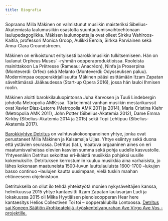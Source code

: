 ```yaml
---
title: Biografia
---
```




Sopraano Milla Mäkinen on valmistunut musiikin maisteriksi Sibelius-Akatemiasta laulumusiikin osastolta suuntautumisvaihtoehtonaan laulupedagogiikka. Mäkisen laulunopettajia ovat olleet Sirkku Wahlroos-Kaitila, professori Monica Groop, Aulikki Eerola, Sirkka Parviainen sekä Anna-Clara Groundstroem.

Mäkinen on erikoistunut erityisesti barokkimusiikin tulkitsemiseen. Hän on laulanut Orpheus Muses´ -ryhmän oopperaproduktioissa. Rooleista mainittakoon La Prêtresse (Rameau: Anacréon), Ninfa ja Proserpina (Monteverdi: Orfeo) sekä Melanto (Monteverdi: Odysseuksen paluu). Modernimpaa oopperakirjallisuutta Mäkinen pääsi esittämään Itzam Zapatan säveltämässä Jääkaudessa (Start-up Opera 2016), jossa hän lauloi Ihmisen roolin.

Mäkinen aloitti barokkilauluopintonsa Juha Karvosen ja Tuuli Lindebergin johdolla Metropolia AMK:ssa. Tärkeimmät vanhan musiikin mestarikurssit ovat Xavier Diaz-Latorre (Metropolia AMK 2011 ja 2014), Maria Cristina Kiehr (Metropolia AMK 2011), John Potter (Sibelius-Akatemia 2012), Dame Emma Kirkby (Sibelius-Akatemia 2014 ja 2015) sekä Topi Lehtipuu (Sibelius-Akatemia 2017).

[Barokkiyhtye Detritus](https://www.facebook.com/dtrts/) on vaihtuvakokoonpanoinen yhtye, jonka ovat perustaneet Milla Mäkinen ja  Kaisamaija Uljas. Yhtye esiintyy sekä duona että ystävien seurassa. Detritus (lat.), maatuva orgaaninen aines on eri maatumisvaiheissa olevien kasvien summa sekä pohja uudelle kasvustolle. Yhtyeenäkin Detritus sekoittaa eri-ikäistä musiikkia pohjaksi uusille kokemuksille. Detrituksen kerrostumiin kuuluu musiikkia aina varhaisista, jo lähes kokonaan maatuneista 1500-luvun luuttulauluista 1600-1700 –lukujen basso continuo –laulujen kautta uusimpaan, vielä tuskin maahan ehtineeseen ohjelmistoon. 

Detrituksella on ollut ilo tehdä yhteistyötä monien nykysäveltäjien kanssa, helmikuussa 2015 yhtye kantaesitti Itzam Zapatan laulusarjan Ludi ja lokakuussa 2015 oli Miika Hyytiäisen pienoisoopperan Hear here kantaesitys Helios Collectiven Toi toi – oopperaklubilla Lontoossa. [Detritus sai Koneen Säätiön #rohkeatekijä -työskentelyapurahan Ave Virgo Ave Vos -projektille.](https://avevirgoavevos.tumblr.com) 


